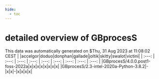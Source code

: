 ```yaml
---
hide:
  - toc
---
```


detailed overview of GBprocesS
==============================


This data was automatically generated on $Thu, 31 Aug 2023 at 11:08:02 CEST
| |accelgor|doduo|donphan|gallade|joltik|skitty|swalot|victini|
| :---: | :---: | :---: | :---: | :---: | :---: | :---: | :---: | :---: |
|GBprocesS/4.0.0.post1-foss-2022a|x|x|x|x|x|x|x|x|
|GBprocesS/2.3-intel-2020a-Python-3.8.2|-|x|x|-|x|x|x|x|
